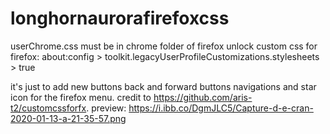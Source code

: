 # longhornaurorafirefoxcss
userChrome.css must be in chrome folder of firefox
unlock custom css for firefox:
about:config > toolkit.legacyUserProfileCustomizations.stylesheets > true

it's just to add new buttons back and forward buttons navigations and star icon for the firefox menu.
credit to https://github.com/aris-t2/customcssforfx.
preview: https://i.ibb.co/DgmJLC5/Capture-d-e-cran-2020-01-13-a-21-35-57.png
